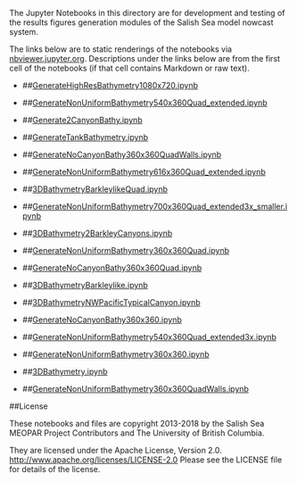The Jupyter Notebooks in this directory are for development and testing of
the results figures generation modules of the Salish Sea model nowcast system.

The links below are to static renderings of the notebooks via
[nbviewer.jupyter.org](http://nbviewer.jupyter.org/).
Descriptions under the links below are from the first cell of the notebooks
(if that cell contains Markdown or raw text).

* ##[GenerateHighResBathymetry1080x720.ipynb](http://nbviewer.jupyter.org/urls/bitbucket.org/canyonsubc/buildcanyon/raw/tip/Bathymetry/GenerateHighResBathymetry1080x720.ipynb)  
    
* ##[GenerateNonUniformBathymetry540x360Quad_extended.ipynb](http://nbviewer.jupyter.org/urls/bitbucket.org/canyonsubc/buildcanyon/raw/tip/Bathymetry/GenerateNonUniformBathymetry540x360Quad_extended.ipynb)  
    
* ##[Generate2CanyonBathy.ipynb](http://nbviewer.jupyter.org/urls/bitbucket.org/canyonsubc/buildcanyon/raw/tip/Bathymetry/Generate2CanyonBathy.ipynb)  
    
* ##[GenerateTankBathymetry.ipynb](http://nbviewer.jupyter.org/urls/bitbucket.org/canyonsubc/buildcanyon/raw/tip/Bathymetry/GenerateTankBathymetry.ipynb)  
    
* ##[GenerateNoCanyonBathy360x360QuadWalls.ipynb](http://nbviewer.jupyter.org/urls/bitbucket.org/canyonsubc/buildcanyon/raw/tip/Bathymetry/GenerateNoCanyonBathy360x360QuadWalls.ipynb)  
    
* ##[GenerateNonUniformBathymetry616x360Quad_extended.ipynb](http://nbviewer.jupyter.org/urls/bitbucket.org/canyonsubc/buildcanyon/raw/tip/Bathymetry/GenerateNonUniformBathymetry616x360Quad_extended.ipynb)  
    
* ##[3DBathymetryBarkleylikeQuad.ipynb](http://nbviewer.jupyter.org/urls/bitbucket.org/canyonsubc/buildcanyon/raw/tip/Bathymetry/3DBathymetryBarkleylikeQuad.ipynb)  
    
* ##[GenerateNonUniformBathymetry700x360Quad_extended3x_smaller.ipynb](http://nbviewer.jupyter.org/urls/bitbucket.org/canyonsubc/buildcanyon/raw/tip/Bathymetry/GenerateNonUniformBathymetry700x360Quad_extended3x_smaller.ipynb)  
    
* ##[3DBathymetry2BarkleyCanyons.ipynb](http://nbviewer.jupyter.org/urls/bitbucket.org/canyonsubc/buildcanyon/raw/tip/Bathymetry/3DBathymetry2BarkleyCanyons.ipynb)  
    
* ##[GenerateNonUniformBathymetry360x360Quad.ipynb](http://nbviewer.jupyter.org/urls/bitbucket.org/canyonsubc/buildcanyon/raw/tip/Bathymetry/GenerateNonUniformBathymetry360x360Quad.ipynb)  
    
* ##[GenerateNoCanyonBathy360x360Quad.ipynb](http://nbviewer.jupyter.org/urls/bitbucket.org/canyonsubc/buildcanyon/raw/tip/Bathymetry/GenerateNoCanyonBathy360x360Quad.ipynb)  
    
* ##[3DBathymetryBarkleylike.ipynb](http://nbviewer.jupyter.org/urls/bitbucket.org/canyonsubc/buildcanyon/raw/tip/Bathymetry/3DBathymetryBarkleylike.ipynb)  
    
* ##[3DBathymetryNWPacificTypicalCanyon.ipynb](http://nbviewer.jupyter.org/urls/bitbucket.org/canyonsubc/buildcanyon/raw/tip/Bathymetry/3DBathymetryNWPacificTypicalCanyon.ipynb)  
    
* ##[GenerateNoCanyonBathy360x360.ipynb](http://nbviewer.jupyter.org/urls/bitbucket.org/canyonsubc/buildcanyon/raw/tip/Bathymetry/GenerateNoCanyonBathy360x360.ipynb)  
    
* ##[GenerateNonUniformBathymetry540x360Quad_extended3x.ipynb](http://nbviewer.jupyter.org/urls/bitbucket.org/canyonsubc/buildcanyon/raw/tip/Bathymetry/GenerateNonUniformBathymetry540x360Quad_extended3x.ipynb)  
    
* ##[GenerateNonUniformBathymetry360x360.ipynb](http://nbviewer.jupyter.org/urls/bitbucket.org/canyonsubc/buildcanyon/raw/tip/Bathymetry/GenerateNonUniformBathymetry360x360.ipynb)  
    
* ##[3DBathymetry.ipynb](http://nbviewer.jupyter.org/urls/bitbucket.org/canyonsubc/buildcanyon/raw/tip/Bathymetry/3DBathymetry.ipynb)  
    
* ##[GenerateNonUniformBathymetry360x360QuadWalls.ipynb](http://nbviewer.jupyter.org/urls/bitbucket.org/canyonsubc/buildcanyon/raw/tip/Bathymetry/GenerateNonUniformBathymetry360x360QuadWalls.ipynb)  
    

##License

These notebooks and files are copyright 2013-2018
by the Salish Sea MEOPAR Project Contributors
and The University of British Columbia.

They are licensed under the Apache License, Version 2.0.
http://www.apache.org/licenses/LICENSE-2.0
Please see the LICENSE file for details of the license.
